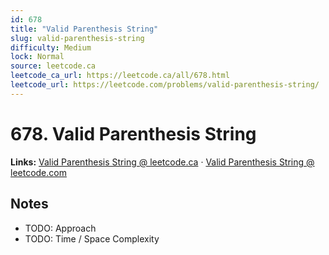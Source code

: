 ```yaml
--- 
id: 678
title: "Valid Parenthesis String"
slug: valid-parenthesis-string
difficulty: Medium
lock: Normal
source: leetcode.ca
leetcode_ca_url: https://leetcode.ca/all/678.html
leetcode_url: https://leetcode.com/problems/valid-parenthesis-string/
---
```


# 678. Valid Parenthesis String

**Links:** [Valid Parenthesis String @ leetcode.ca](https://leetcode.ca/all/678.html) · [Valid Parenthesis String @ leetcode.com](https://leetcode.com/problems/valid-parenthesis-string/)

## Notes
- TODO: Approach
- TODO: Time / Space Complexity

